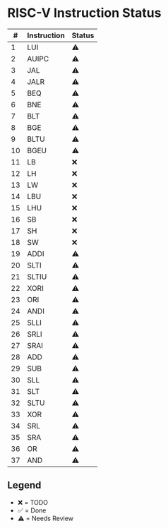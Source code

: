 # RISC-V Instruction Status

| #  | Instruction | Status |
|----|-------------|--------|
| 1  | LUI         | ⚠️ |
| 2  | AUIPC       | ⚠️ |
| 3  | JAL         | ⚠️ |
| 4  | JALR        | ⚠️ |
| 5  | BEQ         | ⚠️ |
| 6  | BNE         | ⚠️ |
| 7  | BLT         | ⚠️ |
| 8  | BGE         | ⚠️ |
| 9  | BLTU        | ⚠️ |
| 10 | BGEU        | ⚠️ |
| 11 | LB          | ❌ |
| 12 | LH          | ❌ |
| 13 | LW          | ❌ |
| 14 | LBU         | ❌ |
| 15 | LHU         | ❌ |
| 16 | SB          | ❌ |
| 17 | SH          | ❌ |
| 18 | SW          | ❌ |
| 19 | ADDI        | ⚠️ |
| 20 | SLTI        | ⚠️ |
| 21 | SLTIU       | ⚠️ |
| 22 | XORI        | ⚠️ |
| 23 | ORI         | ⚠️ |
| 24 | ANDI        | ⚠️ |
| 25 | SLLI        | ⚠️ |
| 26 | SRLI        | ⚠️ |
| 27 | SRAI        | ⚠️ |
| 28 | ADD         | ⚠️ |
| 29 | SUB         | ⚠️ |
| 30 | SLL         | ⚠️ |
| 31 | SLT         | ⚠️ |
| 32 | SLTU        | ⚠️ |
| 33 | XOR         | ⚠️ |
| 34 | SRL         | ⚠️ |
| 35 | SRA         | ⚠️ |
| 36 | OR          | ⚠️ |
| 37 | AND         | ⚠️ |

## Legend
- ❌ = TODO
- ✅ = Done
- ⚠️ = Needs Review
